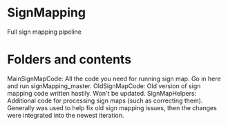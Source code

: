 # SignMapping
Full sign mapping pipeline

# Folders and contents
MainSignMapCode: All the code you need for running sign map. Go in here and run signMapping_master.
OldSignMapCode:  Old version of sign mapping code written hastily. Won't be updated.
SignMapHelpers:  Additional code for processing sign maps (such as correcting them). Generally was used to help fix old sign mapping issues, then the changes were integrated into the newest iteration.
